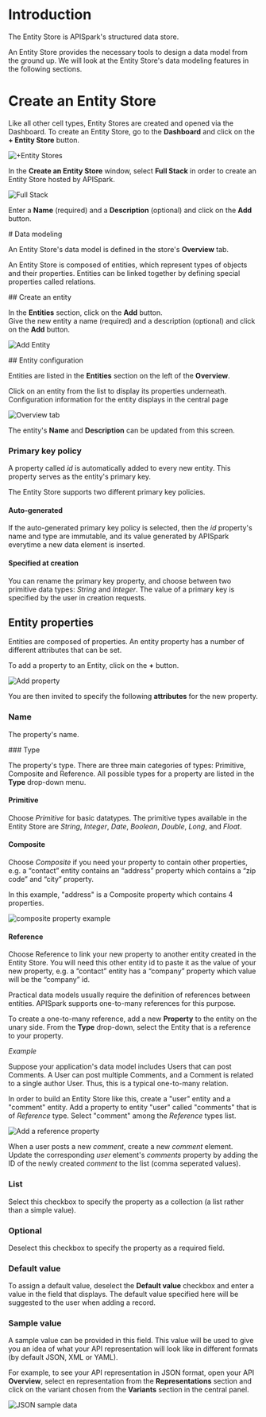 # Introduction

The Entity Store is APISpark's structured data store.  

An Entity Store provides the necessary tools to design a data model from the ground up. We will look at the Entity Store's data modeling features in the following sections.


# Create an Entity Store

Like all other cell types, Entity Stores are created and opened via the Dashboard. To create an Entity Store, go to the **Dashboard** and click on the **+ Entity Store** button.

![+Entity Stores](images/entity-store.jpg "+Entity Stores")

In the **Create an Entity Store** window, select **Full Stack** in order to create an Entity Store hosted by APISpark.

![Full Stack](images/full-stack.jpg "Full Stack")

Enter a **Name** (required) and a **Description** (optional) and click on the **Add** button.

# Data modeling

An Entity Store's data model is defined in the store's **Overview** tab.

An Entity Store is composed of entities, which represent types of objects and their properties. Entities can be linked together by defining special properties called relations.

## Create an entity

In the **Entities** section, click on the **Add** button.  
Give the new entity a name (required) and a description (optional) and click on the **Add** button.

![Add Entity](images/add-an-entity.jpg "Add Entity")

## Entity configuration

Entities are listed in the **Entities** section on the left of the **Overview**.

Click on an entity from the list to display its properties underneath. Configuration information for the entity displays in the central page

![Overview tab](images/overview-tab.jpg "Overview tab")

The entity's **Name** and **Description** can be updated from this screen.

### Primary key policy

A property called *id* is automatically added to every new entity. This property serves as the entity's primary key.

The Entity Store supports two different primary key policies.

#### Auto-generated

If the auto-generated primary key policy is selected, then the *id* property's name and type are immutable, and its value generated by APISpark everytime a new data element is inserted.

#### Specified at creation

You can rename the primary key property, and choose between two primitive data types: *String* and *Integer*. The value of a primary key is specified by the user in creation requests.

## Entity properties

Entities are composed of properties. An entity property has a number of different attributes that can be set.

To add a property to an Entity, click on the **+** button.

![Add property](images/add-property.jpg "Add property")

You are then invited to specify the following **attributes** for the new property.

### Name

The property's name.

### Type

The property's type. There are three main categories of types: Primitive, Composite and Reference. All possible types for a property are listed in the **Type** drop-down menu.

#### Primitive

Choose *Primitive* for basic datatypes. The primitive types available in the Entity Store are *String*, *Integer*, *Date*, *Boolean*, *Double*, *Long*, and *Float*.

#### Composite

Choose *Composite* if you need your property to contain other properties, e.g. a “contact” entity contains an “address” property which contains a “zip code” and “city” property.

In this example, "address" is a Composite property which contains 4 properties.

![composite property example](images/composite-properties.jpg "composite property example")

#### Reference

Choose Reference to link your new property to another entity created in the Entity Store. You will need this other entity id to paste it as the value of your new property, e.g. a “contact” entity has a “company” property which value will be the “company” id.

Practical data models usually require the definition of references between entities. APISpark supports one-to-many references for this purpose.

To create a one-to-many reference, add a new **Property** to the entity on the unary side. From the **Type** drop-down, select the Entity that is a reference to your property.

*Example*

Suppose your application's data model includes Users that can post Comments. A User can post multiple Comments, and a Comment is related to a single author User. Thus, this is a typical one-to-many relation.

In order to build an Entity Store like this, create a "user" entity and a "comment" entity. Add a property to entity "user" called "comments" that is of *Reference* type. Select "comment" among the *Reference* types list.

![Add a reference property](images/reference-example.jpg "Add a reference property")

When a user posts a new *comment*, create a new *comment* element. Update the corresponding *user* element's *comments* property by adding the ID of the newly created *comment* to the list (comma seperated values).

### List

Select this checkbox to specify the property as a collection (a list rather than a simple value).

### Optional

Deselect this checkbox to specify the property as a required field.


### Default value

To assign a default value, deselect the **Default value** checkbox and enter a value in the field that displays. The default value specified here will be suggested to the user when adding a record.

### Sample value

A sample value can be provided in this field. This value will be used to give you an idea of what your API representation will look like in different formats (by default JSON, XML or YAML).

For example, to see your API representation in JSON format, open your API **Overview**, select en representation from the **Representations** section and click on the variant chosen from the **Variants** section in the central panel.

![JSON sample data](images/json-sample-data.jpg "JSON sample data")



<!--
There are three types of relations available: association, aggregation, and composition.
-->

<!--
##### Association and aggregation relations

Currently, association and aggregation relations have the same semantics: they represent a reference to another object. In practice this means that one object will contain a reference to another object through knowledge of the referred object's primary key.

##### Composition relation

The particularity of the “composition” relation is that if entity A is “composed” by entity B, then deleting a data entry of type A will result in the deletion of the data entries of type B that compose it.
-->
